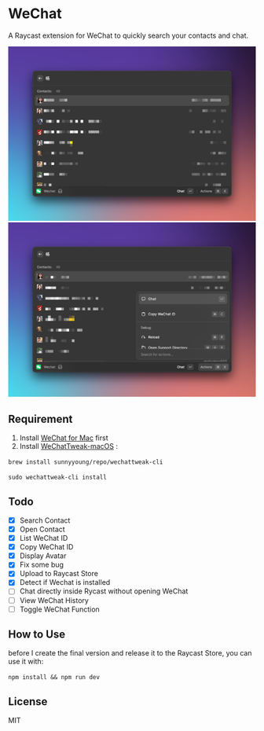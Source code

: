 # WeChat

A Raycast extension for WeChat to quickly search your contacts and chat.

![WeChat Showcase 1](./assets/showcase1.png)
![WeChat Showcase 2](./assets/showcase2.png)

## Requirement

1. Install [WeChat for Mac](https://www.wechat.com) first
2. Install [WeChatTweak-macOS](https://github.com/Sunnyyoung/WeChatTweak-macOS) :

`brew install sunnyyoung/repo/wechattweak-cli`

`sudo wechattweak-cli install`

## Todo

- [x] Search Contact
- [x] Open Contact
- [x] List WeChat ID
- [x] Copy WeChat ID
- [x] Display Avatar
- [x] Fix some bug
- [x] Upload to Raycast Store
- [x] Detect if Wechat is installed
- [ ] Chat directly inside Rycast without opening WeChat
- [ ] View WeChat History
- [ ] Toggle WeChat Function

## How to Use

before I create the final version and release it to the Raycast Store,
you can use it with:

`npm install && npm run dev`

## License

MIT
